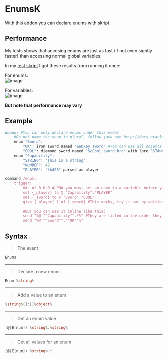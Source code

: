 # EnumsK

With this addon you can declare enums with skript. 

## Performance
My tests shows that accesing enums are just as fast (if not even sightly faster) than accessing normal global variables.

In my [test skript](https://gist.github.com/kh498/6fe84df0f1a37de294147e456f721eb5) I got these results from running it once:

For enums:<br>
![image](https://cloud.githubusercontent.com/assets/1556738/20042714/5a50e676-a47f-11e6-88d7-e4d76cfff40f.png)

For variables:<br>
![image](https://cloud.githubusercontent.com/assets/1556738/20042712/48eb86b6-a47f-11e6-97cd-e49e93bfc511.png)

**But note that performance may vary**

## Example

```ruby
enums: #You can only declare enums under this event 
	#Do not name the enum in plural, follow java see http://docs.oracle.com/javase/tutorial/java/javaOO/enum.html
	enum "Sword":
		"OK": iron sword named "&eOkay sword" #You can use all objects
		"COOL": diamond sword named "&cCool sword bro" with lore "&7Awe YEAH" #Even objects with spesial features like name and lore
	enum "Capability":
		"STRING": "This is a string"
		"NUMBER": 42
		"PLAYER": "kh498" parsed as player

command /enum:
	trigger:
		#As of 0.0.0-ALPHA you must set an enum to a variable before you can use it
		set {_player} to @ "Capability"."PLAYER"
		set {_sword} to @ "Sword"."COOL"
		give {_player} 1 of {_sword} #This works, try it out by editing the Capability.PLAYER enum
		
		#BUT you can use it inline like this:
		send "%@ ""Capability"".*%" #They are listed in the order they were declared
		send "%@ ""Sword"".""OK""%"
```

## Syntax
>The event
```C#
Enums
```

---

>Declare a new enum
```C#
Enum %string%
```

---

>Add a value to an enum
```C#
%string%[]:[]%object%
```

---

>Get an enum value
```C#
(@|E[num]) %string%.%string%
```

---

>Get all values for an enum
```C#
(@|E[num]) %string%.*
```
